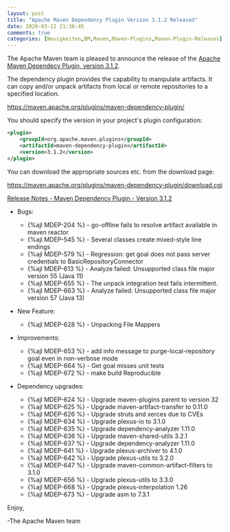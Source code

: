```yaml
---
layout: post
title: "Apache Maven Dependency Plugin Version 3.1.2 Released"
date: 2020-03-12 21:30:45
comments: true
categories: [Neuigkeiten,BM,Maven,Maven-Plugins,Maven-Plugin-Releases]
---
```

The Apache Maven team is pleased to announce the release of the 
[Apache Maven Dependecy Plugin, version 3.1.2](http://maven.apache.org/plugins/maven-dependency-plugin/).

The dependency plugin provides the capability to manipulate artifacts. It
can copy and/or unpack artifacts from local or remote repositories to a
specified location.

https://maven.apache.org/plugins/maven-dependency-plugin/

You should specify the version in your project's plugin configuration:

``` xml
<plugin>
    <groupId>org.apache.maven.plugins</groupId>
    <artifactId>maven-dependency-plugin</artifactId>
    <version>3.1.2</version>
</plugin>
``` 

You can download the appropriate sources etc. from the download page:

https://maven.apache.org/plugins/maven-dependency-plugin/download.cgi


<!-- more -->

[Release Notes - Maven Dependency Plugin - Version 3.1.2](https://issues.apache.org/jira/secure/ReleaseNote.jspa?projectId=12317227&version=12343772)

* Bugs:

  * {%ajl MDEP-204 %} - go-offline fails to resolve artifact available in maven reactor
  * {%ajl MDEP-545 %} - Several classes create mixed-style line endings
  * {%ajl MDEP-579 %} - Regression: get goal does not pass server credentials to BasicRepositoryConnector
  * {%ajl MDEP-613 %} - Analyze failed: Unsupported class file major version 55 (Java 11)
  * {%ajl MDEP-655 %} - The unpack integration test fails intermittent.
  * {%ajl MDEP-663 %} - Analyze failed: Unsupported class file major version 57 (Java 13)
  
* New Feature:

  * {%ajl MDEP-628 %} - Unpacking File Mappers

* Improvements:

  * {%ajl MDEP-653 %} - add info message to purge-local-repository goal even in non-verbose mode
  * {%ajl MDEP-664 %} - Get goal misses unit tests
  * {%ajl MDEP-672 %} - make build Reproducible

* Dependency upgrades:

  * {%ajl MDEP-624 %} - Upgrade maven-plugins parent to version 32
  * {%ajl MDEP-625 %} - Upgrade maven-artifact-transfer to 0.11.0
  * {%ajl MDEP-626 %} - Upgrade struts and xerces due to CVEs
  * {%ajl MDEP-634 %} - Upgrade plexus-io to 3.1.0
  * {%ajl MDEP-635 %} - Upgrade dependency-analyzer 1.11.0
  * {%ajl MDEP-636 %} - Upgrade maven-shared-utils 3.2.1
  * {%ajl MDEP-637 %} - Upgrade dependency-analyzer 1.11.0
  * {%ajl MDEP-641 %} - Upgrade plexus-archiver to 4.1.0
  * {%ajl MDEP-642 %} - Upgrade plexus-utils to 3.2.0
  * {%ajl MDEP-647 %} - Upgrade maven-common-artifact-filters to 3.1.0
  * {%ajl MDEP-656 %} - Upgrade plexus-utils to 3.3.0
  * {%ajl MDEP-668 %} - Upgrade plexus-interpolation 1.26
  * {%ajl MDEP-673 %} - Upgrade asm to 7.3.1

Enjoy,

-The Apache Maven team
